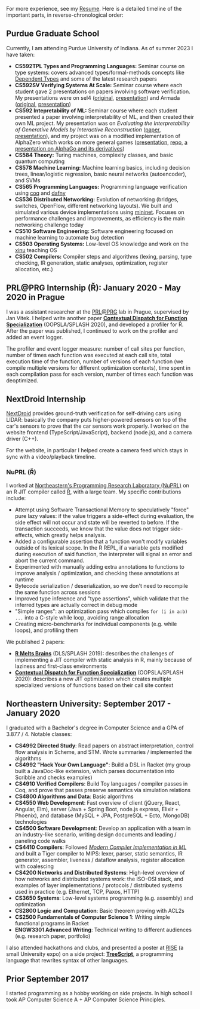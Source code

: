 For more experience, see my [Resume](/Resume.pdf). Here is a detailed timeline of the important parts, in reverse-chronological order:

## Purdue Graduate School

Currently, I am attending Purdue University of Indiana. As of summer 2023 I have taken:

- **CS592TPL Types and Programming Languages:** Seminar course on type systems: covers advanced types/formal-methods concepts like [Dependent Types](https://en.wikipedia.org/wiki/Dependent_type) and some of the latest research papers
- **CS592SV Verifying Systems At Scale:** Seminar course where each student gave 2 presentations on papers involving software verification. My presentations were on sel4 ([original](http://web1.cs.columbia.edu/~junfeng/09fa-e6998/papers/sel4.pdf), [presentation](https://docs.google.com/presentation/d/1Cgm3cl_Gif4f-0eH8EJ5QqVfMcyiubmEbs0kUnBK8Vo/view)) and Armada ([original](https://www.microsoft.com/en-us/research/publication/armada-low-effort-verification-of-high-performance-concurrent-programs/), [presentation](https://docs.google.com/presentation/d/1maUgRxwgRZFYOwerFPz93Cy9lTQOTWJFiLqqCIOmdZM/view))
- **CS592 Intepretability of ML:** Seminar course where each student presented a paper involving interpretability of ML, and then created their own ML project. My presentation was on *Evaluating the Interpretability of Generative Models by Interactive Reconstruction* ([paper](https://arxiv.org/pdf/2102.01264), [presentation](https://docs.google.com/presentation/d/1NcmwGHCLBI81ssHzHllBpjRU_mrTM_xVs2A5dl49ALY/view)), and my project was on a modified implementation of AlphaZero which works on more general games ([presentation](https://docs.google.com/presentation/d/1ktt_2jE_DIQh3v-QaaWQfa3SbtFmu-c-LJC9pKUUkX8/view), [repo](https://github.com/Jakobeha/cge-ai), [a presentation on AlphaGo and its derivatives](https://docs.google.com/presentation/d/134bZdCOJR_RqtQYQ0bZaiAQbjQEjWe5V-gmtI5EBvPg/view))
- **CS584 Theory:** Turing machines, complexity classes, and basic quantum computing
- **CS578 Machine Learning:** Machine learning basics, including decision trees, linear/logistic regression, basic neural networks (autoencoder), and SVMs
- **CS565 Programming Languages:** Programming language verification using [coq](https://coq.inria.fr/) and [dafny](https://www.microsoft.com/en-us/research/project/dafny-a-language-and-program-verifier-for-functional-correctness/)
- **CS536 Distributed Networking:** Evolution of networking (bridges, switches, OpenFlow, different networking layouts). We built and simulated various device implementations using [mininet](http://mininet.org/). Focuses on performance challenges and improvements, as efficiency is the main networking challenge today
- **CS510 Software Engineering:** Software engineering focused on machine learning to automate bug detection
- **CS503 Operating Systems:** Low-level OS knowledge and work on the [xinu](https://xinu.cs.purdue.edu/) teaching OS
- **CS502 Compilers:** Compiler steps and algorithms (lexing, parsing, type checking, IR generation, static analyses, optimization, register allocation, etc.)

## PRL@PRG Internship (Ř): January 2020 - May 2020 in Prague

I was a assistant researcher at the [<PRL@PRG>](https://prl-prg.github.io/) lab in Prague, supervised by Jan Vitek. I helped write another paper **[Contextual Dispatch for Function Specialization](http://janvitek.org/pubs/oopsla20-cd.pdf)** (OOPSLA/SPLASH 2020), and developed a profiler for Ř. After the paper was published, I continued to work on the profiler and added an event logger.

The profiler and event logger measure: number of call sites per function, number of times each function was executed at each call site, total execution time of the function, number of versions of each function (we compile multiple versions for different optimization contexts), time spent in each compilation pass for each version, number of times each function was deoptimized.

## NextDroid Internship

[NextDroid](https://nextdroid.com/) provides ground-truth verification for self-driving cars using LIDAR: basically the company puts higher-powered sensors on top of the car's sensors to prove that the car sensors work properly. I worked on the website frontend (TypeScript/JavaScript), backend (node.js), and a camera driver (C++).

For the website, in particular I helped create a camera feed which stays in sync with a video/playback timeline.

### NuPRL (Ř)

I worked at [Northeastern's Programming Research Laboratory (NuPRL)](http://prl.ccs.neu.edu/) on an R JIT compiler called [Ř](https://github.com/reactorlabs/rir), with a large team. My specific contributions include:

- Attempt using Software Transactional Memory to speculatively "force" pure lazy values: if the value triggers a side-effect during evaluation, the side effect will not occur and state will be reverted to before. If the transaction succeeds, we know that the value does not trigger side-effects, which greatly helps analysis.
- Added a configurable assertion that a function won't modify variables outside of its lexical scope. In the R REPL, if a variable gets modified during execution of said function, the interpreter will signal an error and abort the current command.
- Experimented with manually adding extra annotations to functions to improve analysis / optimization, and checking these annotations at runtime
- Bytecode serialization / deserialization, so we don't need to recompile the same function across sessions
- Improved type inference and "type assertions", which validate that the inferred types are actually correct in debug mode
- "Simple ranges": an optimization pass which compiles `for (i in a:b) ...` into a C-style while loop, avoiding range allocation
- Creating micro-benchmarks for individual components (e.g. while loops), and profiling them

We published 2 papers:

- **[R Melts Brains](https://arxiv.org/abs/1907.05118)** (DLS/SPLASH 2019): describes the challenges of implementing a JIT compiler with static analysis in R, mainly because of laziness and first-class environments
- **[Contextual Dispatch for Function Specialization](http://janvitek.org/pubs/oopsla20-cd.pdf)** (OOPSLA/SPLASH 2020): describes a new JIT optimization which creates multiple specialized versions of functions based on their call site context

## Northeastern University: September 2017 - January 2020

I graduated with a Bachelor's degree in Computer Science and a GPA of 3.877 / 4. Notable classes:

- **CS4992 Directed Study**: Read papers on abstract interpretation, control flow analysis in Scheme, and STM. Wrote summaries / implemented the algorithms
- **CS4992 "Hack Your Own Language"**: Build a DSL in Racket (my group built a JavaDoc-like extension, which parses documentation into Scribble and checks examples)
- **CS4910 Verified Compilers**: Build Toy languages / compiler passes in Coq, and prove that passes preserve semantics via simulation relations
- **CS4800 Algorithms and Data**: Basic algorithms
- **CS4550 Web Development**: Fast overview of client (jQuery, React, Angular, Elm), server (Java + Spring Boot, node.js express, Elixir + Phoenix), and database (MySQL + JPA, PostgreSQL + Ecto, MongoDB) technologies
- **CS4500 Software Development**: Develop an application with a team in an industry-like scenario, writing design documents and leading / paneling code walks
- **CS4410 Compilers**: Followed *[Modern Compiler Implementation in ML](https://www.amazon.com/Modern-Compiler-Implementation-Andrew-Appel-ebook/dp/B00D2WQAE8)* and built a Tiger compiler to MIPS: lexer, parser, static semantics, IR generator, assembler, liveness / dataflow analysis, register allocation with coalescing
- **CS4200 Networks and Distributed Systems**: High-level overview of how networks and distributed systems work: the ISO-OSI stack, and examples of layer implementations / protocols / distributed systems used in practice (e.g. Ethernet, TCP, Paxos, HTTP)
- **CS3650 Systems**: Low-level systems programming (e.g. assembly) and optimization
- **CS2800 Logic and Computation**: Basic theorem proving with ACL2s
- **CS2500 Fundamentals of Computer Science 1**: Writing simple functional programs in Racket
- **ENGW3301 Advanced Writing**: Technical writing to different audiences (e.g. research paper, portfolio)

I also attended hackathons and clubs, and presented a poster at [RISE](https://www.northeastern.edu/rise/) (a small University expo) on a side project: [**TreeScript**](https://github.com/jakobeha/treescript), a programming language that rewrites syntax of other languages.

## Prior September 2017

I started programming as a hobby working on side projects. In high school I took AP Computer Science A + AP Computer Science Principles.
